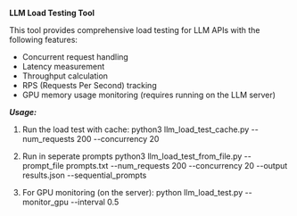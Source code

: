 **LLM Load Testing Tool**

This tool provides comprehensive load testing for LLM APIs with the following features:
- Concurrent request handling
- Latency measurement 
- Throughput calculation
- RPS (Requests Per Second) tracking
- GPU memory usage monitoring (requires running on the LLM server)

***Usage:***
1. Run the load test with cache:
   python3 llm_load_test_cache.py --num_requests 200 --concurrency 20
   
3. Run in seperate prompts
   python3 llm_load_test_from_file.py --prompt_file prompts.txt --num_requests 200 --concurrency 20 --output results.json --sequential_prompts

4. For GPU monitoring (on the server):
   python llm_load_test.py --monitor_gpu --interval 0.5

